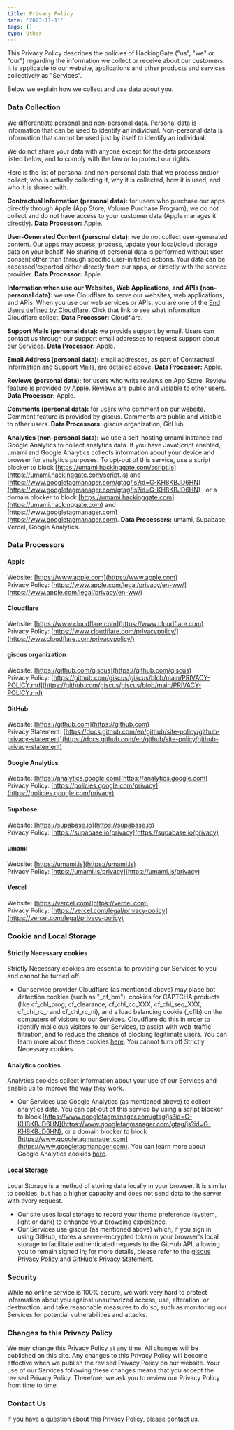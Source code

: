```yaml
---
title: Privacy Policy
date: '2023-11-11'
tags: []
type: Other
---
```


This Privacy Policy describes the policies of HackingGate ("us", "we" or "our") regarding the information we collect or receive about our customers. It is applicable to our website, applications and other products and services collectively as "Services".

Below we explain how we collect and use data about you.

### Data Collection

We differentiate personal and non-personal data. Personal data is information that can be used to identify an individual. Non-personal data is information that cannot be used just by itself to identify an individual.

We do not share your data with anyone except for the data processors listed below, and to comply with the law or to protect our rights.

Here is the list of personal and non-personal data that we process and/or collect, who is actually collecting it, why it is collected, how it is used, and who it is shared with.

**Contractual Information (personal data):** for users who purchase our apps directly through Apple (App Store, Volume Purchase Program), we do not collect and do not have access to your customer data (Apple manages it directly). **Data Processor:** Apple.

**User-Generated Content (personal data):** we do not collect user-generated content. Our apps may access, process, update your local/cloud storage data on your behalf. No sharing of personal data is performed without user consent other than through specific user-initiated actions. Your data can be accessed/exported either directly from our apps, or directly with the service provider. **Data Processor:** Apple.

**Information when use our Websites, Web Applications, and APIs (non-personal data):** we use Cloudflare to serve our websites, web applications, and APIs. When you use our web services or APIs, you are one of the [End Users defined by Cloudflare](https://www.cloudflare.com/privacypolicy/). Click that link to see what information Cloudflare collect. **Data Processor:** Cloudflare.

**Support Mails (personal data):** we provide support by email. Users can contact us through our support email addresses to request support about our Services. **Data Processor:** Apple.

**Email Address (personal data):** email addresses, as part of Contractual Information and Support Mails, are detailed above. **Data Processor:** Apple.

**Reviews (personal data):** for users who write reviews on App Store. Review feature is provided by Apple. Reviews are public and visiable to other users. **Data Processor:** Apple.

**Comments (personal data):** for users who comment on our website. Comment feature is provided by giscus. Comments are public and visiable to other users. **Data Processors:** giscus organization, GitHub.

**Analytics (non-personal data):** we use a self-hosting umami instance and Google Analytics to collect analytics data.
If you have JavaScript enabled, umami and Google Analytics collects information about your device and browser for analytics purposes.
To opt-out of this service, use a script blocker to block [https://umami.hackinggate.com/script.js](https://umami.hackinggate.com/script.js) and [https://www.googletagmanager.com/gtag/js?id=G-KH8KBJD6HN](https://www.googletagmanager.com/gtag/js?id=G-KH8KBJD6HN)
, or a domain blocker to block [https://umami.hackinggate.com](https://umami.hackinggate.com) and [https://www.googletagmanager.com](https://www.googletagmanager.com). **Data Processors:** umami, Supabase, Vercel, Google Analytics.

### Data Processors

#### Apple

Website: [https://www.apple.com](https://www.apple.com)  
Privacy Policy: [https://www.apple.com/legal/privacy/en-ww/](https://www.apple.com/legal/privacy/en-ww/)

#### Cloudflare

Website: [https://www.cloudflare.com](https://www.cloudflare.com)  
Privacy Policy: [https://www.cloudflare.com/privacypolicy/](https://www.cloudflare.com/privacypolicy/)

#### giscus organization

Website: [https://github.com/giscus](https://github.com/giscus)  
Privacy Policy: [https://github.com/giscus/giscus/blob/main/PRIVACY-POLICY.md](https://github.com/giscus/giscus/blob/main/PRIVACY-POLICY.md)

#### GitHub

Website: [https://github.com](https://github.com)  
Privacy Statement: [https://docs.github.com/en/github/site-policy/github-privacy-statement](https://docs.github.com/en/github/site-policy/github-privacy-statement)

#### Google Analytics

Website: [https://analytics.google.com](https://analytics.google.com)
Privacy Policy: [https://policies.google.com/privacy](https://policies.google.com/privacy)

#### Supabase

Website: [https://supabase.io](https://supabase.io)  
Privacy Policy: [https://supabase.io/privacy](https://supabase.io/privacy)

#### umami

Website: [https://umami.is](https://umami.is)  
Privacy Policy: [https://umami.is/privacy](https://umami.is/privacy)

#### Vercel

Website: [https://vercel.com](https://vercel.com)  
Privacy Policy: [https://vercel.com/legal/privacy-policy](https://vercel.com/legal/privacy-policy)

### Cookie and Local Storage

#### Strictly Necessary cookies

Strictly Necessary cookies are essential to providing our Services to you and cannot be turned off.
- Our service provider Cloudflare (as mentioned above) may place bot detection cookies (such as "_cf_bm"), cookies for CAPTCHA products (like cf_chl_prog, cf_clearance, cf_chl_cc_XXX, cf_chl_seq_XXX, cf_chl_rc_i and cf_chl_rc_ni), and a load balancing cookie (_cflb) on the computers of visitors to our Services. Cloudflare do this in order to identify malicious visitors to our Services, to assist with web-traffic filtration, and to reduce the chance of blocking legitimate users. You can learn more about these cookies [here](https://developers.cloudflare.com/fundamentals/reference/policies-compliances/cloudflare-cookies/). You cannot turn off Strictly Necessary cookies.

#### Analytics cookies

Analytics cookies collect information about your use of our Services and enable us to improve the way they work.

- Our Services use Google Analytics (as mentioned above) to collect analytics data. You can opt-out of this service by using a script blocker to block [https://www.googletagmanager.com/gtag/js?id=G-KH8KBJD6HN](https://www.googletagmanager.com/gtag/js?id=G-KH8KBJD6HN), or a domain blocker to block [https://www.googletagmanager.com](https://www.googletagmanager.com). You can learn more about Google Analytics cookies [here](https://support.google.com/analytics/answer/11397207).

#### Local Storage

Local Storage is a method of storing data locally in your browser. It is similar to cookies, but has a higher capacity and does not send data to the server with every request.

- Our site uses local storage to record your theme preference (system, light or dark) to enhance your browsing experience.
- Our Services use giscus (as mentioned above) which, if you sign in using GitHub, stores a server-encrypted token in your browser's local storage to facilitate authenticated requests to the GitHub API, allowing you to remain signed in; for more details, please refer to the [giscus Privacy Policy](https://github.com/giscus/giscus/blob/main/PRIVACY-POLICY.md) and [GitHub's Privacy Statement](https://docs.github.com/en/github/site-policy/github-privacy-statement).

### Security

While no online service is 100% secure, we work very hard to protect information about you against unauthorized access, use, alteration, or destruction, and take reasonable measures to do so, such as monitoring our Services for potential vulnerabilities and attacks.

### Changes to this Privacy Policy

We may change this Privacy Policy at any time. All changes will be published on this site. Any changes to this Privacy Policy will become effective when we publish the revised Privacy Policy on our website. Your use of our Services following these changes means that you accept the revised Privacy Policy. Therefore, we ask you to review our Privacy Policy from time to time.

### Contact Us

If you have a question about this Privacy Policy, please [contact us](mailto:i@hackinggate.com).
